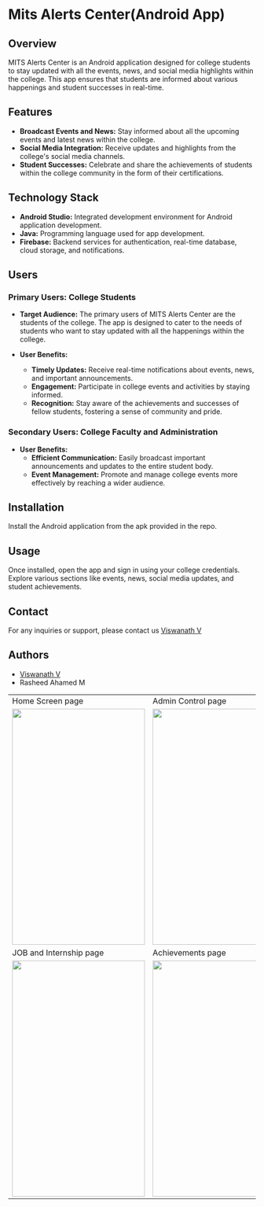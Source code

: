 
# Mits Alerts Center(Android App)




## Overview

MITS Alerts Center is an Android application designed for college students to stay updated with all the events, news, and social media highlights within the college. This app ensures that students are informed about various happenings and student successes in real-time.
## Features

- **Broadcast Events and News:** Stay informed about all the upcoming events and latest news within the college.
- **Social Media Integration:** Receive updates and highlights from the college's social media channels.
- **Student Successes:** Celebrate and share the achievements of students within the college community in the form of their certifications.





## Technology Stack

- **Android Studio:** Integrated development environment for Android application development.
- **Java:** Programming language used for app development.
- **Firebase:** Backend services for authentication, real-time database, cloud storage, and notifications.
## Users

### Primary Users: College Students

- **Target Audience:** The primary users of MITS Alerts Center are the students of the college. The app is designed to cater to the needs of students who want to stay updated with all the happenings within the college.

- **User Benefits:**
    - **Timely Updates:** Receive real-time notifications about events, news, and important announcements.
    - **Engagement:** Participate in college events and activities by staying informed.
    - **Recognition:** Stay aware of the achievements and successes of fellow students, fostering a sense of community and pride.

### Secondary Users: College Faculty and Administration

- **User Benefits:**
    - **Efficient Communication:** Easily broadcast important announcements and updates to the entire student body.
    - **Event Management:** Promote and manage college events more effectively by reaching a wider audience.

## Installation

Install the Android application from the apk provided in the repo.

    
## Usage

Once installed, open the app and sign in using your college credentials. Explore various sections like events, news, social media updates, and student achievements.





## Contact

For any inquiries or support, please contact us [Viswanath V](mailto:viswanath10006@gmail.com?subject=[GitHub]%20Source%20Han%20Sans)
## Authors

- [Viswanath V](https://github.com/Viswa9494)
- Rasheed Ahamed M

<table>
  <tr>
    <td>Home Screen page </td>
     <td>Admin Control page</td>
     <td>Side Navigation Bar page</td>
  </tr>
  <tr>
    <td><img src="https://github.com/Viswa9494/Mits_Alerts-Android-App-/assets/87115305/0ac72ec4-c5f9-4977-996c-4c60e7e77f81" width=270 height=480></td>
    <td><img src="https://github.com/Viswa9494/Mits_Alerts-Android-App-/assets/87115305/4882d1af-9a7a-46b5-a982-8dc6829f4200" width=270 height=480></td>
    <td><img src="https://github.com/Viswa9494/Mits_Alerts-Android-App-/assets/87115305/997ecb62-ed38-4208-b633-922842c0bb83" width=270 height=480></td>
  </tr>
    <tr>
    <td>JOB and Internship page</td>
     <td>Achievements page</td>
     <td>Communication page</td>
  </tr>
  <tr>
    <td><img src="https://github.com/Viswa9494/Mits_Alerts-Android-App-/assets/87115305/671e317b-e60f-4868-a1ae-2ddc30e6ae67" width=270 height=480></td>
    <td><img src="https://github.com/Viswa9494/Mits_Alerts-Android-App-/assets/87115305/cc9bb150-1311-4222-9ce1-567a90d00b16" width=270 height=480></td>
    <td><img src="https://github.com/Viswa9494/Mits_Alerts-Android-App-/assets/87115305/d3785f4d-cd48-42e2-8cf7-189df738de33" width=270 height=480></td>
  </tr>
 </table>






